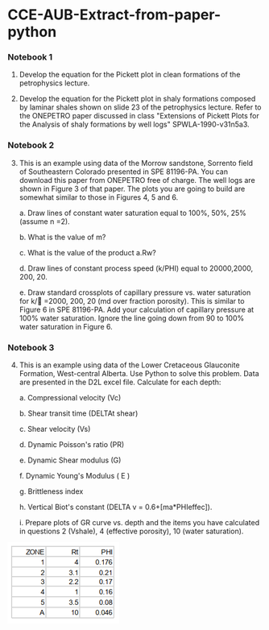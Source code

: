 # CCE-AUB-Extract-from-paper-python

### Notebook 1
1. Develop the equation for the Pickett plot in clean formations of the petrophysics lecture.

2. Develop the equation for the Pickett plot in shaly formations composed by laminar shales shown on slide 23 of the petrophysics lecture. Refer to the ONEPETRO paper discussed in class "Extensions of Pickett Plots for the Analysis of shaly formations by well logs" SPWLA-1990-v31n5a3.

### Notebook 2
3. This is an example using data of the Morrow sandstone, Sorrento field of Southeastern Colorado presented in SPE 81196-PA. You can download this paper from ONEPETRO free of charge. The well logs are shown in Figure 3 of that paper. The plots you are going to build are somewhat similar to those in Figures 4, 5 and 6.

    a. Draw lines of constant water saturation equal to 100%, 50%, 25% (assume n =2).
    
    b. What is the value of m?
    
    c. What is the value of the product a.Rw?
    
    d. Draw lines of constant process speed (k/PHI) equal to 20000,2000, 200, 20.
    
    e. Draw standard crossplots of capillary pressure vs. water saturation for k/ =2000, 200, 20 (md over fraction porosity). This is similar to Figure 6 in SPE 81196-PA. Add your calculation of capillary pressure at 100% water saturation. Ignore the line going down from 90 to 100% water saturation in Figure 6.
    
### Notebook 3
4. This is an example using data of the Lower Cretaceous Glauconite Formation, West-central Alberta. Use Python to solve this problem. Data are presented in the D2L excel file.
Calculate for each depth:

    a. Compressional velocity (Vc)

    b. Shear transit time (DELTAt shear)

    c. Shear velocity (Vs)

    d. Dynamic Poisson's ratio (PR)

    e. Dynamic Shear modulus (G)

    f. Dynamic Young's Modulus ( E )

    g. Brittleness index

    h. Vertical Biot's constant (DELTA v = 0.6+[ma*PHIeffec]).
    
    i. Prepare plots of GR curve vs. depth and the items you have calculated in questions 2 (Vshale), 4 (effective porosity), 10 (water saturation).

![Table](https://github.com/alialhousseini/CCE-AUB-Extract-from-paper-python/blob/main/iamge.PNG)
